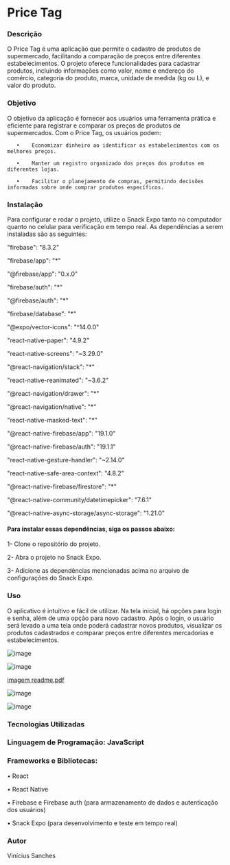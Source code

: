 # Price Tag
### Descrição
O Price Tag é uma aplicação que permite o cadastro de produtos de supermercado, facilitando a comparação de preços entre diferentes estabelecimentos. O projeto oferece funcionalidades para cadastrar produtos, incluindo informações como valor, nome e endereço do comércio, categoria do produto, marca, unidade de medida (kg ou L), e valor do produto.
### Objetivo
O objetivo da aplicação é fornecer aos usuários uma ferramenta prática e eficiente para registrar e comparar os preços de produtos de supermercados. Com o Price Tag, os usuários podem:

       •	Economizar dinheiro ao identificar os estabelecimentos com os melhores preços.

       •	Manter um registro organizado dos preços dos produtos em diferentes lojas.

       •	Facilitar o planejamento de compras, permitindo decisões informadas sobre onde comprar produtos específicos.

### Instalação
Para configurar e rodar o projeto, utilize o Snack Expo tanto no computador quanto no celular para verificação em tempo real. As dependências a serem instaladas são as seguintes:

  "firebase": "8.3.2"
  
  "firebase/app": "*"
  
  "@firebase/app": "0.x.0"
  
  "firebase/auth": "*"
  
  "@firebase/auth": "*"
  
  "firebase/database": "*"
  
  "@expo/vector-icons": "^14.0.0"
  
  "react-native-paper": "4.9.2"
  
  "react-native-screens": "~3.29.0"
  
  "@react-navigation/stack": "*"
  
  "react-native-reanimated": "~3.6.2"
  
  "@react-navigation/drawer": "*"
  
  "@react-navigation/native": "*"
  
  "react-native-masked-text": "*"
  
  "@react-native-firebase/app": "19.1.0"
  
  "@react-native-firebase/auth": "19.1.1"
  
  "react-native-gesture-handler": "~2.14.0"
  
  "react-native-safe-area-context": "4.8.2"
  
  "@react-native-firebase/firestore": "*"
  
  "@react-native-community/datetimepicker": "7.6.1"
  
  "@react-native-async-storage/async-storage": "1.21.0"


  #### Para instalar essas dependências, siga os passos abaixo:

  1-	Clone o repositório do projeto.

  2-	Abra o projeto no Snack Expo.

  3-	Adicione as dependências mencionadas acima no arquivo de configurações do Snack Expo.


  ### Uso

  O aplicativo é intuitivo e fácil de utilizar. Na tela inicial, há opções para login e senha, além de uma opção para novo cadastro. Após o login, o usuário será levado a uma tela onde poderá cadastrar novos produtos, visualizar os produtos cadastrados e comparar preços entre diferentes mercadorias e estabelecimentos.



 ![image](https://github.com/vinichdcs/PriceTag/assets/126787332/76e66512-6877-4616-bca3-68bc9bf25a0a)


 ![image](https://github.com/vinichdcs/PriceTag/assets/126787332/8c3880b0-2f7f-4b83-a758-6c191b1a318b)

 [imagem readme.pdf](https://github.com/user-attachments/files/15686298/imagem.readme.pdf)
 

 ![image](https://github.com/vinichdcs/PriceTag/assets/126787332/7deb3e5c-a63a-417c-a182-17b55599d126)


 ![image](https://github.com/vinichdcs/PriceTag/assets/126787332/90d48e50-40f9-4a21-b1d2-9d2de411de34)



### Tecnologias Utilizadas
### Linguagem de Programação: JavaScript
### Frameworks e Bibliotecas:

•	React

•	React Native

•	Firebase e Firebase auth (para armazenamento de dados e autenticação dos usuários)

•	Snack Expo (para desenvolvimento e teste em tempo real)



### Autor

Vinícius Sanches

  

 
   





